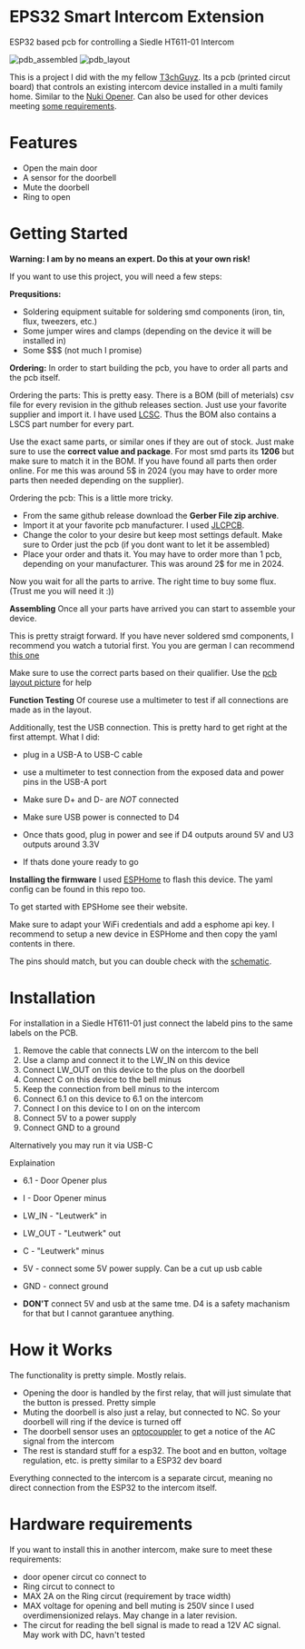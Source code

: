 # EPS32 Smart Intercom Extension
ESP32 based pcb for controlling a Siedle HT611-01 Intercom

![pdb_assembled](images/pcb_assembled_rev1.1.jpg)
![pdb_layout](pcb/rev_1.1/pcb_layout_1.1.png)

This is a project I did with the my fellow [T3chGuyz](https://github.com/T3chguys).
Its a pcb (printed circut board) that controls an existing intercom device installed in a multi family home. Similar to the [Nuki Opener](https://nuki.io/de/opener/). Can also be used for other devices meeting [some requirements](TODO).

# Features
- Open the main door
- A sensor for the doorbell
- Mute the doorbell
- Ring to open

# Getting Started

**Warning: I am by no means an expert. Do this at your own risk!**

If you want to use this project, you will need a few steps:

**Prequsitions:**
- Soldering equipment suitable for soldering smd components (iron, tin, flux, tweezers, etc.)
- Some jumper wires and clamps (depending on the device it will be installed in)
- Some $$$ (not much I promise)

**Ordering:**
In order to start building the pcb, you have to order all parts and the pcb itself.

Ordering the parts:
This is pretty easy. There is a BOM (bill of meterials) csv file for every revision in the github releases section. Just use your favorite supplier and import it.
I have used [LCSC](https://lcsc.com). Thus the BOM also contains a LSCS part number for every part.

Use the exact same parts, or similar ones if they are out of stock. Just make sure to use the **correct value and package**. For most smd parts its **1206** but make sure to match it in the BOM.
If you have found all parts then order online. For me this was around 5$ in 2024 (you may have to order more parts then needed depending on the supplier).

Ordering the pcb:
This is a little more tricky.
- From the same github release download the **Gerber File zip archive**.
- Import it at your favorite pcb manufacturer. I used [JLCPCB](https://jlcpcb.com).
- Change the color to your desire but keep most settings default. Make sure to Order just the pcb (if you dont want to let it be assembled)
- Place your order and thats it. You may have to order more than 1 pcb, depending on your manufacturer. This was around 2$ for me in 2024.

Now you wait for all the parts to arrive. The right time to buy some flux. (Trust me you will need it :))

**Assembling**
Once all your parts have arrived you can start to assemble your device.

This is pretty straigt forward. If you have never soldered smd components, I recommend you watch a tutorial first. You you are german I can recommend [this one](https://www.youtube.com/watch?v=4GrQNH80oDY)

Make sure to use the correct parts based on their qualifier. Use the [pcb layout picture](pcb/rev_1.1/pcb_layout_1.1.png) for help

**Function Testing**
Of courese use a multimeter to test if all connections are made as in the layout.

Additionally, test the USB connection. This is pretty hard to get right at the first attempt.
What I did:

- plug in a USB-A to USB-C cable
- use a multimeter to test connection from the exposed data and power pins in the USB-A port
- Make sure D+ and D- are *NOT* connected
- Make sure USB power is connected to D4

- Once thats good, plug in power and see if D4 outputs around 5V and U3 outputs around 3.3V
- If thats done youre ready to go

**Installing the firmware**
I used [ESPHome](https://esphome.io/) to flash this device.
The yaml config can be found in this repo too.

To get started with EPSHome see their website.

Make sure to adapt your WiFi credentials and add a esphome api key. I recommend to setup a new device in ESPHome and then copy the yaml contents in there.

The pins should match, but you can double check with the [schematic](pcb/rev_1.1/pcb_schematic_1.1.pdf).

# Installation

For installation in a Siedle HT611-01 just connect the labeld pins to the same labels on the PCB.

1. Remove the cable that connects LW on the intercom to the bell
2. Use a clamp and connect it to the LW_IN on this device
3. Connect LW_OUT on this device to the plus on the doorbell
4. Connect C on this device to the bell minus
5. Keep the connection from bell minus to the intercom
6. Connect 6.1 on this device to 6.1 on the intercom
7. Connect I on this device to I on on the intercom
8. Connect 5V to a power supply
9. Connect GND to a ground

Alternatively you may run it via USB-C

Explaination
- 6.1 - Door Opener plus
- I - Door Opener minus
- LW_IN - "Leutwerk" in
- LW_OUT - "Leutwerk" out
- C - "Leutwerk" minus
- 5V - connect some 5V power supply. Can be a cut up usb cable
- GND - connect ground

- **DON'T** connect 5V and usb at the same tme. D4 is a safety machanism for that but I cannot garantuee anything.

# How it Works
The functionality is pretty simple. Mostly relais.


- Opening the door is handled by the first relay, that will just simulate that the button is pressed. Pretty simple
- Muting the doorbell is also just a relay, but connected to NC. So your doorbell will ring if the device is turned off
- The doorbell sensor uses an [optocouppler](https://en.wikipedia.org/wiki/Opto-isolator) to get a notice of the AC signal from the intercom
- The rest is standard stuff for a esp32. The boot and en button, voltage regulation, etc. is pretty similar to a ESP32 dev board

Everything connected to the intercom is a separate circut, meaning no direct connection from the ESP32 to the intercom itself.

# Hardware requirements

If you want to install this in another intercom, make sure to meet these requirements:

- door opener circut co connect to
- Ring circut to connect to
- MAX 2A on the Ring circut (requirement by trace width)
- MAX voltage for opening and bell muting is 250V since I used overdimensionized relays. May change in a later revision.
- The circut for reading the bell signal is made to read a 12V AC signal. May work with DC, havn't tested
